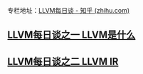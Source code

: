 
专栏地址：[LLVM每日谈 - 知乎 (zhihu.com)](https://www.zhihu.com/column/llvm-clang)

## [LLVM每日谈之一 LLVM是什么](https://zhuanlan.zhihu.com/p/26127007)
## [LLVM每日谈之二 LLVM IR](https://zhuanlan.zhihu.com/p/26127100)
